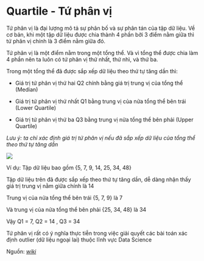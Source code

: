 # Quartile - Tứ phân vị

Tứ phân vị là đại lượng mô tả sự phân bố và sự phân tán của tập dữ liệu. Về cơ bản, khi một tập dữ liệu được chia thành 4 phần bởi 3 điểm nằm giữa thì tứ phân vị chính là 3 điểm nằm giữa đó.

Tứ phân vị là một điểm nằm trong một tổng thể. Và vì tổng thể được chia làm 4 phần nên ta luôn có tứ phân vị thứ nhất, thứ nhì, và thứ ba.

Trong một tổng thể đã được sắp xếp dữ liệu theo thứ tự tăng dần thì:

-  Giá trị tứ phân vị thứ hai Q2 chính bằng giá trị trung vị của tổng thể (Median)
 
- Giá trị tứ phân vị thứ nhất Q1 bằng trung vị của nửa tổng thể bên trái (Lower Quartile)

- Giá trị tứ phân vị thứ ba Q3 bằng trung vị nửa tổng thể bên phải (Upper Quartile)

_Lưu ý: ta chỉ xác định giá trị tứ phân vị nếu đã sắp xếp dữ liệu của tổng thể theo thứ tự tăng dần_

![](/pictures/Quartiles.webp)

Ví dụ: Tập dữ liệu bao gồm {5, 7, 9, 14, 25, 34, 48}

Tập dữ liệu trên đã được sắp xếp theo thứ tự tăng dần, dễ dàng nhận thấy giá trị trung vị nằm giữa chính là 14

Trung vị của nửa tổng thể bên trái {5, 7, 9} là 7

Và trung vị của nửa tổng thể bên phải {25, 34, 48} là 34

Vậy Q1 = 7, Q2 = 14 , Q3 = 34

Tứ phân vị rất có ý nghĩa thực tiễn trong việc giải quyết các bài toán xác định outlier (dữ liệu ngoại lai) thuộc lĩnh vực Data Science

Nguồn: [_wiki_](https://www.wikiwand.com/vi/T%25E1%25BB%25A9_ph%25C3%25A2n_v%25E1%25BB%258B)